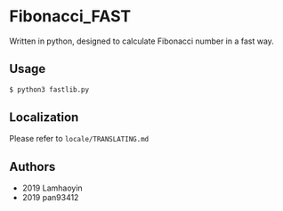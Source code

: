 # Fibonacci_FAST
Written in python, designed to calculate Fibonacci number in a fast way.

## Usage
```bash
$ python3 fastlib.py
```

## Localization
Please refer to `locale/TRANSLATING.md`

## Authors
- 2019 Lamhaoyin
- 2019 pan93412

